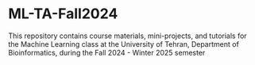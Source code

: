# ML-TA-Fall2024
 This repository contains course materials, mini-projects, and tutorials for the Machine Learning class at the University of Tehran, Department of Bioinformatics, during the Fall 2024 - Winter 2025 semester  
